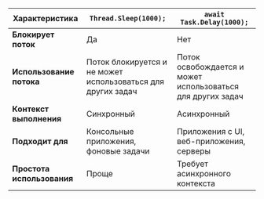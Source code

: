 |Характеристика|`Thread.Sleep(1000);`|`await Task.Delay(1000);`|
|---|---|---|
|**Блокирует поток**|Да|Нет|
|**Использование потока**|Поток блокируется и не может использоваться для других задач|Поток освобождается и может использоваться для других задач|
|**Контекст выполнения**|Синхронный|Асинхронный|
|**Подходит для**|Консольные приложения, фоновые задачи|Приложения с UI, веб-приложения, серверы|
|**Простота использования**|Проще|Требует асинхронного контекста|